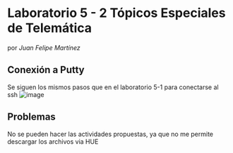 # Laboratorio 5 - 2 Tópicos Especiales de Telemática
 por *Juan Felipe Martínez*
 
 ## Conexión a Putty
Se siguen los mismos pasos que en el laboratorio 5-1 para conectarse al ssh
![image](https://user-images.githubusercontent.com/69642154/200090117-62de6990-c2f8-4f12-9edd-6243ea628b82.png)

## Problemas
No se pueden hacer las actividades propuestas, ya que no me permite descargar los archivos via HUE
